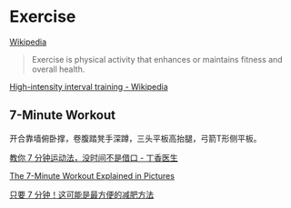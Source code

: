 # Exercise
[Wikipedia](https://en.wikipedia.org/wiki/Exercise)

> Exercise is physical activity that enhances or maintains fitness and overall health.

[High-intensity interval training - Wikipedia](https://en.wikipedia.org/wiki/High-intensity_interval_training)

## 7-Minute Workout
开合靠墙俯卧撑，卷腹踏凳手深蹲，三头平板高抬腿，弓箭T形侧平板。

[教你 7 分钟运动法，没时间不是借口 - 丁香医生](https://dxy.com/column/6021)

[The 7-Minute Workout Explained in Pictures](https://www.webmd.com/fitness-exercise/ss/the-7-minute-workout-slideshow)

[只要 7 分钟！这可能是最方便的减肥方法](https://mp.weixin.qq.com/s?src=11&timestamp=1580288364&ver=2125&signature=jRM3ro9zOzgv6*yYYPSjFcaLbkD2LKfPeYlLJK0sDWTsFlUvUS2kqtYvQGaHUgyNIPHJF1jbM8XOLPGrXhAYNhAcg6uRZ-gO6NdfmbXpd6cZPluLov5B6yTqeEkpCzre&new=1)